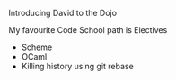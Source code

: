 Introducing David to the Dojo

My favourite Code School path is Electives

* Scheme
* OCaml
* Killing history using git rebase